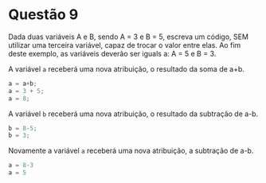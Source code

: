 # Questão 9
Dada duas variáveis A e B, sendo A = 3 e B = 5, escreva um código, SEM utilizar uma terceira variável, capaz de trocar o valor entre elas. Ao fim deste exemplo, as variáveis deverão ser iguals a: A = 5 e B = 3.

A variável `a` receberá uma nova atribuição, o resultado da soma de a+b.

```js
a = a+b; 
a = 3 + 5;
a = 8;
```

A variável `b` receberá uma nova atribuição, o resultado da subtração de a-b.

```js
b = 8-5;
b = 3;
```

Novamente a variável `a` receberá uma nova atribuição, a subtração de a-b.

```js
a = 8-3
a = 5
```
